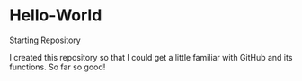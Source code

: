 # Hello-World
Starting Repository

I created this repository so that I could get a little familiar with GitHub and its functions.  So far so good!

